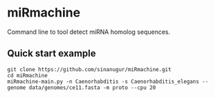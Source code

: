 # miRmachine
Command line to tool detect miRNA homolog sequences.

Quick start example
-------------------
```
git clone https://github.com/sinanugur/miRmachine.git
cd miRmachine
miRmachine-main.py -n Caenorhabditis -s Caenorhabditis_elegans --genome data/genomes/ce11.fasta -m proto --cpu 20
```
